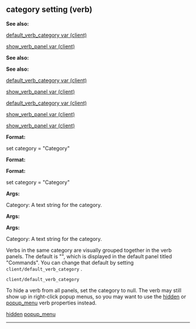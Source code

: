 

 category setting (verb)
-------------------------




**See also:** 


[default\_verb\_category var (client)](#/client/var/default_verb_category) 

[show\_verb\_panel var (client)](#/client/var/show_verb_panel) 




**See also:** 

**See also:**

[default\_verb\_category var (client)](#/client/var/default_verb_category) 

[show\_verb\_panel var (client)](#/client/var/show_verb_panel) 


[default\_verb\_category var (client)](#/client/var/default_verb_category)

[show\_verb\_panel var (client)](#/client/var/show_verb_panel) 

[show\_verb\_panel var (client)](#/client/var/show_verb_panel)


**Format:** 


 set category = "Category"
 


**Format:** 

**Format:**

 set category = "Category"



**Args:** 


 Category: A text string for the category.
 


**Args:** 

**Args:**

 Category: A text string for the category.


 Verbs in the same category are visually grouped together in the verb
panels. The default is "", which is displayed in the default panel titled
"Commands". You can change that default by setting
 `client/default_verb_category` 
 .



`client/default_verb_category`

 To hide a verb from all panels, set the category to null. The verb may
still show up in right-click popup menus, so you may want to use the
 [hidden](#/verb/set/hidden) 
 or
 [popup\_menu](#/verb/set/popup_menu) 
 verb properties instead.



[hidden](#/verb/set/hidden)
[popup\_menu](#/verb/set/popup_menu)


---


